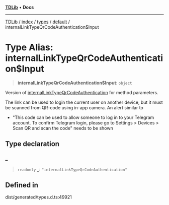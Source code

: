 [**TDLib**](../../../../../../README.md) • **Docs**

***

[TDLib](../../../../../../modules.md) / [index](../../../../../README.md) / [types](../../../README.md) / [default](../README.md) / internalLinkTypeQrCodeAuthentication$Input

# Type Alias: internalLinkTypeQrCodeAuthentication$Input

> **internalLinkTypeQrCodeAuthentication$Input**: `object`

Version of [internalLinkTypeQrCodeAuthentication](internalLinkTypeQrCodeAuthentication.md) for method parameters.

The link can be used to login the current user on another device, but it must be scanned from QR-code using in-app camera. An alert similar to

- "This code can be used to allow someone to log in to your Telegram account. To confirm Telegram login, please go to Settings > Devices > Scan QR and scan the code" needs to be shown

## Type declaration

### \_

> `readonly` **\_**: `"internalLinkTypeQrCodeAuthentication"`

## Defined in

dist/generated/types.d.ts:49921
